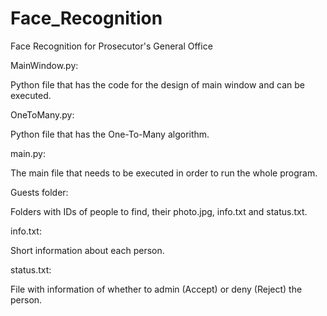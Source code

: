 # Face_Recognition
Face Recognition for Prosecutor's General Office

MainWindow.py:

  Python file that has the code for the design of main window and can be executed.
  
OneToMany.py:

  Python file that has the One-To-Many algorithm.
  
main.py:

  The main file that needs to be executed in order to run the whole program.
  
Guests folder:

  Folders with IDs of people to find, their photo.jpg, info.txt and status.txt.
  
info.txt:

  Short information about each person.
  
status.txt:

  File with information of whether to admin (Accept) or deny (Reject) the person.
